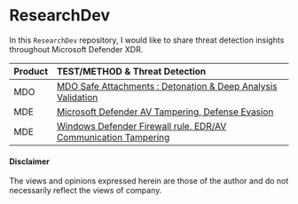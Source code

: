 # ResearchDev
In this `ResearchDev` repository, I would like to share threat detection insights throughout Microsoft Defender XDR.

| Product | TEST/METHOD & Threat Detection |
|:--------|:-------------------------------------------------------------------------------------------------------------------------------------------------------------|
|   MDO   | [MDO Safe Attachments : Detonation & Deep Analysis Validation](https://github.com/LearningKijo/ResearchDev/blob/main/DEV/DEV01-MDO-FileDetonation/README.md) |
|   MDE   | [Microsoft Defender AV Tampering, Defense Evasion](https://github.com/LearningKijo/ResearchDev/blob/main/DEV/DEV02-AVtampering/Dev02-AVTampering.md)  |
|   MDE   | [Windows Defender Firewall rule, EDR/AV Communication Tampering](https://github.com/LearningKijo/ResearchDev/blob/main/DEV/DEV03-FirewallTampering/Dev03-FirewallTampering.md) |

#### Disclaimer
The views and opinions expressed herein are those of the author and do not necessarily reflect the views of company.
